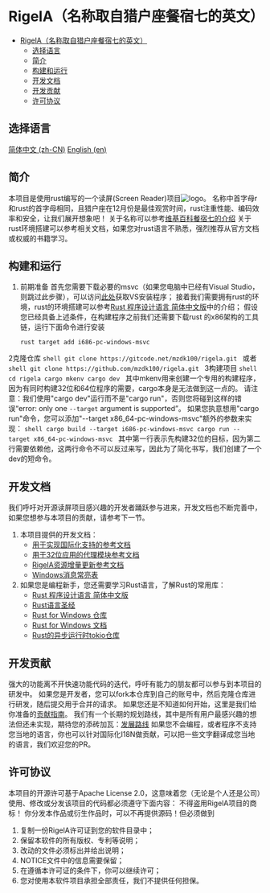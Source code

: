 # RigelA（名称取自猎户座餐宿七的英文）
<!-- TOC -->
* [RigelA（名称取自猎户座餐宿七的英文）](#rigela名称取自猎户座餐宿七的英文)
  * [选择语言](#选择语言)
  * [简介](#简介)
  * [构建和运行](#构建和运行)
  * [开发文档](#开发文档)
  * [开发贡献](#开发贡献)
  * [许可协议](#许可协议)
<!-- TOC -->


## 选择语言
[简体中文 (zh-CN)](README.md)
[English (en)](README-EN.md)


## 简介
本项目是使用rust编写的一个读屏(Screen Reader)项目![logo](logo.ico)。
名称中首字母r和rust的首字母相同，且猎户座在12月份是最佳观赏时间，rust注重性能、编码效率和安全，让我们展开想象吧！
关于名称可以参考[维基百科餐宿七的介绍](https://zh.wikipedia.org/wiki/%E5%8F%83%E5%AE%BF%E4%B8%83)
关于rust环境搭建可以参考相关文档，如果您对rust语言不熟悉，强烈推荐从官方文档或权威的书籍学习。


## 构建和运行
1. 前期准备
    首先您需要下载必要的msvc（如果您电脑中已经有Visual Studio，则跳过此步骤），可以访问[此处](https://visualstudio.microsoft.com/zh-hans/downloads/)获取VS安装程序；
    接着我们需要拥有rust的环境，rust的环境搭建可以参考[Rust 程序设计语言 简体中文版](https://kaisery.github.io/trpl-zh-cn)中的介绍；
    假设您已经具备上述条件，在构建程序之前我们还需要下载rust 的x86架构的工具链，运行下面命令进行安装
    ```shell
    rust target add i686-pc-windows-msvc
    ```
2克隆仓库
    ```shell
    git clone https://gitcode.net/mzdk100/rigela.git
    ```
    或者
    ```shell
    git clone https://github.com/mzdk100/rigela.git
    ```
3构建项目
    ```shell
    cd rigela
    cargo mkenv
    cargo dev
    ```
    其中mkenv用来创建一个专用的构建程序，因为有同时构建32位和64位程序的需要，cargo本身是无法做到这一点的。
    请注意：我们使用"cargo dev"运行而不是"cargo run"，否则您将碰到这样的错误“error: only one `--target` argument is supported”。
    如果您执意想用"cargo run"命令，您可以添加"--target x86_64-pc-windows-msvc"额外的参数来实现：
    ```shell
    cargo build --target i686-pc-windows-msvc
    cargo run --target x86_64-pc-windows-msvc
    ```
    其中第一行表示先构建32位的目标，因为第二行需要依赖他，这两行命令不可以反过来写，因此为了简化书写，我们创建了一个dev的短命令。


## 开发文档
我们呼吁对开源读屏项目感兴趣的开发者踊跃参与进来，开发文档也不断完善中，如果您想参与本项目的贡献，请参考下一节。
1. 本项目提供的开发文档：
   - [用于实现国际化支持的参考文档](I18N.md)
   - [用于32位应用的代理模块参考文档](proxy32/README.md)
   - [RigelA资源增量更新参考文档](resources/README.md)
   - [Windows消息常亮表](WM_REFERENCE.md)
2. 如果您是编程新手，您还需要学习Rust语言，了解Rust的常用库：
   - [Rust 程序设计语言 简体中文版](https://kaisery.github.io/trpl-zh-cn)
   - [Rust语言圣经](https://course.rs/about-book.html)
   - [Rust for Windows 仓库](https://github.com/microsoft/windows-rs)
   - [Rust for Windows 文档](https://microsoft.github.io/windows-docs-rs/)
   - [Rust的异步运行时tokio仓库](https://github.com/tokio-rs/tokio)


## 开发贡献
强大的功能离不开快速功能代码的迭代，呼吁有能力的朋友都可以参与到本项目的研发中。
如果您是开发者，您可以fork本仓库到自己的账号中，然后克隆仓库进行研发，随后提交用于合并的请求。
如果您还是不知道如何开始，这里是我们给你准备的[贡献指南](CONTRIBUTING.md)。
我们有一个长期的规划路线，其中是所有用户最感兴趣的想法但还未实现，期待您的添砖加瓦：[发展路线](https://gitcode.net/mzdk100/rigela/-/issues/1)
如果您不会编程，或者程序不支持您当地的语言，你也可以针对国际化I18N做贡献，可以把一些文字翻译成您当地的语言，我们欢迎您的PR。


## 许可协议
本项目的开源许可基于Apache License 2.0，这意味着您（无论是个人还是公司）使用、修改或分发该项目的代码都必须遵守下面内容：
不得盗用RigelA项目的商标！
你分发本作品或衍生作品时，可以不再提供源码！但必须做到
1. 复制一份RigelA许可证到您的软件目录中；
2. 保留本软件的所有版权、专利等说明；
3. 改动的文件必须标出并给出说明；
4. NOTICE文件中的信息需要保留；
5. 在遵循本许可证的条件下，你可以继续许可；
6. 您对使用本软件项目承担全部责任，我们不提供任何担保。
